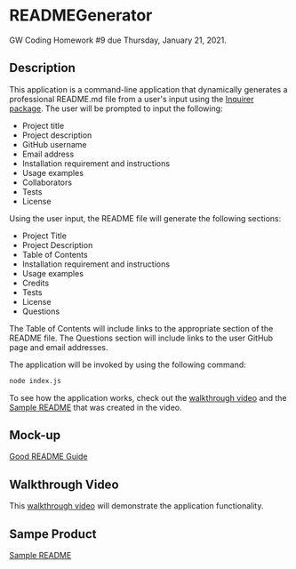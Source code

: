 # READMEGenerator
GW Coding Homework #9 due Thursday, January 21, 2021. 

## Description 
This application is a command-line application that dynamically generates a professional README.md file from a user's input using the [Inquirer package](https://www.npmjs.com/package/inquirer). The user will be prompted to input the following: 
* Project title
* Project description
* GitHub username
* Email address
* Installation requirement and instructions
* Usage examples
* Collaborators
* Tests
* License

Using the user input, the README file will generate the following sections: 
* Project Title
* Project Description
* Table of Contents
* Installation requirement and instructions
* Usage examples
* Credits
* Tests
* License
* Questions 

The Table of Contents will include links to the appropriate section of the README file. The Questions section will include links to the user GitHub page and email addresses. 

The application will be invoked by using the following command: 
```bash
node index.js
```

To see how the application works, check out the [walkthrough video](https://drive.google.com/file/d/1zr_kH5t5gHXyEEIpyxxj-9invcP2Zdyw/view?usp=sharing) and the [Sample README](sampleREADME.md) that was created in the video.

## Mock-up
[Good README Guide](https://gw.bootcampcontent.com/GW-Coding-Boot-Camp/gwu-arl-fsf-pt-10-2020-u-c/-/blob/master/01-HTML-Git-CSS/04-Important/Good-README-Guide/README.md)

## Walkthrough Video
This [walkthrough video](https://drive.google.com/file/d/1zr_kH5t5gHXyEEIpyxxj-9invcP2Zdyw/view?usp=sharing) will demonstrate the application functionality. 

## Sampe Product
[Sample README](sampleREADME.md)

